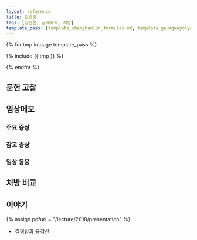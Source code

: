 ```yaml
---
layout: reference
title: 길경탕
tags: [상한론, 금궤요략, 처방]
template_pass: [template_shanghanlun_formulas.md, template_geumgweyolyag_formulas.md, template_etc_formulas.md]
---
```



{% for tmp in page.template_pass %}

{% include {{ tmp }} %}

{% endfor %}


## 문헌 고찰



## 임상메모

### 주요 증상


### 참고 증상


### 임상 응용



## 처방 비교


## 이야기

{% assign pdfurl = "/lecture/2018/presentation" %}

* [길경탕과 용각산]( {{site.baseurl}}{{pdfurl}}/이야기_길경탕_용각산.pdf )
